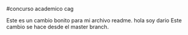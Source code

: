 #concurso academico cag

Este es un cambio bonito para mi archivo readme. hola soy dario
Este cambio se hace desde el master branch.